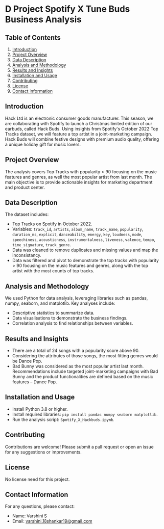 # D Project Spotify X Tune Buds Business Analysis

## Table of Contents
1. [Introduction](#introduction)
2. [Project Overview](#project-overview)
3. [Data Description](#data-description)
4. [Analysis and Methodology](#analysis-and-methodology)
5. [Results and Insights](#results-and-insights)
6. [Installation and Usage](#installation-and-usage)
7. [Contributing](#contributing)
8. [License](#license)
9. [Contact Information](#contact-information)

## Introduction
Hack Ltd is an electronic consumer goods manufacturer. This season, we are collaborating with Spotify to launch a Christmas limited edition of our earbuds, called Hack Buds. Using insights from Spotify's October 2022 Top Tracks dataset, we will feature a top artist in a joint-marketing campaign. Hack Buds will combine festive designs with premium audio quality, offering a unique holiday gift for music lovers.

## Project Overview
The analysis covers Top Tracks with popularity > 90 focusing on the music features and genres, as well the most popular artist from last month. The main objective is to provide actionable insights for marketing department and product center.

## Data Description
The dataset includes:
- Top Tracks on Spotify in October 2022.
- Variables: `track_id`, `artists`, `album_name`, `track_name`, `popularity`, `duration_ms`, `explicit`, `danceability`, `energy`, `key`, `loudness`, `mode`, `speechiness`, `acousticness`, `instrumentalness`, `liveness`, `valence`, `tempo`, `time_signature`, `track_genre`.
- Data was cleaned to remove duplicates and missing values and map the inconsistancy.
- Data was filtered and pivot to demonstrate the top tracks with popularity > 90 focusing on the music features and genres, along with the top artist with the most counts of top tracks.

## Analysis and Methodology
We used Python for data analysis, leveraging libraries such as pandas, numpy, seaborn, and matplotlib. Key analyses include:
- Descriptive statistics to summarize data.
- Data visualisations to demonstrate the business findings.
- Correlation analysis to find relationships between variables.

## Results and Insights
- There are a total of 24 songs with a popularity score above 90.
- Considering the attributes of those songs, the most fitting genres would be Dance Pop.
- Bad Bunny was considered as the most popular artist last month.
  Recommendations include targeted joint-marketing campaigns with Bad Bunny and the product functionalities are defined based on the music features – Dance Pop.

## Installation and Usage
- Install Python 3.8 or higher.
- Install required libraries: `pip install pandas numpy seaborn matplotlib`.
- Run the analysis script: `Spotify_X_Hackbuds.ipynb`.

## Contributing
Contributions are welcome! Please submit a pull request or open an issue for any suggestions or improvements.

## License
No license need for this project.

## Contact Information
For any questions, please contact:
- Name: Varshini S
- Email: varshini.18shankar19@gmail.com
